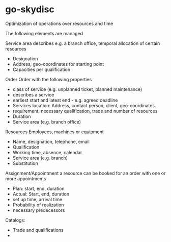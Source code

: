 # go-skydisc
Optimization of operations over resources and time

The following elements are managed

Service area
describes e.g. a branch office, temporal allocation of certain resources
* Designation
* Address, geo-coordinates for starting point
* Capacities per qualification

Order
Order with the following properties
* class of service (e.g. unplanned ticket, planned maintenance)
* describes a service
* earliest start and latest end - e.g. agreed deadline
* Services location: Address, contact person, client, geo-coordinates.
* requirement: necessary qualification, trade and number of resources
* Duration
* Service area (e.g. branch office)

Resources
Employees, machines or equipment
* Name, designation, telephone, email
* Qualification
* Working time, absence, calendar
* Service area (e.g. branch)
* Substitution

Assignment/Appointment
a resource can be booked for an order with one or more appointments
* Plan: start, end, duration
* Actual: Start, end, duration
* set up time, arrival time
* Probability of realization
* necessary predecessors

Catalogs:
* Trade and qualifications 
* 
 
